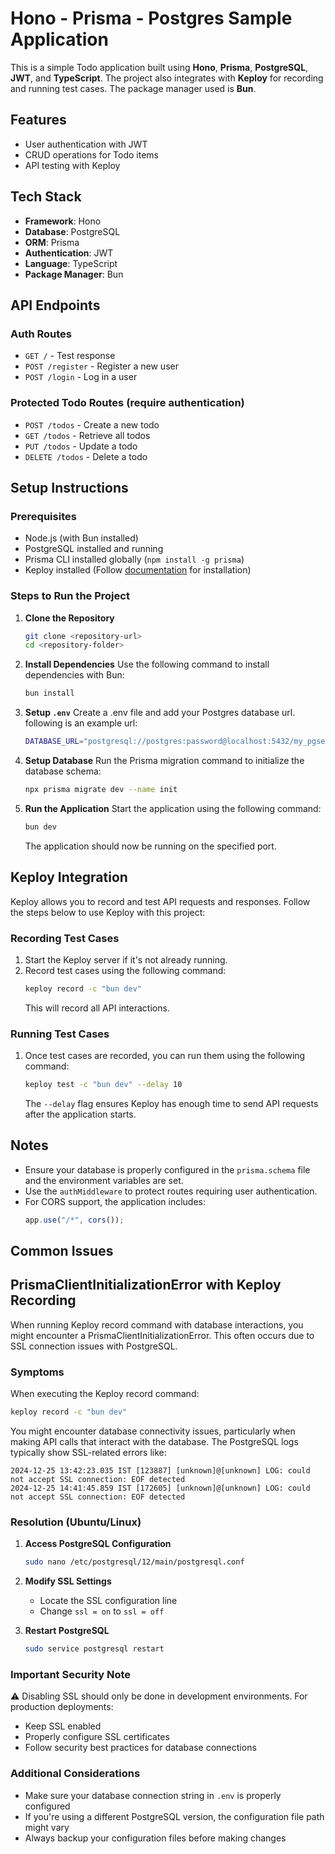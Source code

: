 # Hono - Prisma - Postgres Sample Application

This is a simple Todo application built using **Hono**, **Prisma**, **PostgreSQL**, **JWT**, and **TypeScript**. The project also integrates with **Keploy** for recording and running test cases. The package manager used is **Bun**.

## Features

- User authentication with JWT
- CRUD operations for Todo items
- API testing with Keploy

## Tech Stack

- **Framework**: Hono
- **Database**: PostgreSQL
- **ORM**: Prisma
- **Authentication**: JWT
- **Language**: TypeScript
- **Package Manager**: Bun

## API Endpoints

### Auth Routes

- `GET /` - Test response
- `POST /register` - Register a new user
- `POST /login` - Log in a user

### Protected Todo Routes (require authentication)

- `POST /todos` - Create a new todo
- `GET /todos` - Retrieve all todos
- `PUT /todos` - Update a todo
- `DELETE /todos` - Delete a todo

## Setup Instructions

### Prerequisites

- Node.js (with Bun installed)
- PostgreSQL installed and running
- Prisma CLI installed globally (`npm install -g prisma`)
- Keploy installed (Follow [documentation](https://keploy.io/docs/server/installation/) for installation)

### Steps to Run the Project

1. **Clone the Repository**

   ```bash
   git clone <repository-url>
   cd <repository-folder>
   ```

2. **Install Dependencies**
   Use the following command to install dependencies with Bun:
   ```bash
   bun install
   ```
3. **Setup `.env`**
   Create a .env file and add your Postgres database url. following is an example url:
   ```bash
   DATABASE_URL="postgresql://postgres:password@localhost:5432/my_pgserver?schema=public"
   ```
4. **Setup Database**
   Run the Prisma migration command to initialize the database schema:

   ```bash
   npx prisma migrate dev --name init
   ```

5. **Run the Application**
   Start the application using the following command:

   ```bash
   bun dev
   ```

   The application should now be running on the specified port.

## Keploy Integration

Keploy allows you to record and test API requests and responses. Follow the steps below to use Keploy with this project:

### Recording Test Cases

1. Start the Keploy server if it's not already running.
2. Record test cases using the following command:
   ```bash
   keploy record -c "bun dev"
   ```
   This will record all API interactions.

### Running Test Cases

1. Once test cases are recorded, you can run them using the following command:

   ```bash
   keploy test -c "bun dev" --delay 10
   ```

   The `--delay` flag ensures Keploy has enough time to send API requests after the application starts.

## Notes

- Ensure your database is properly configured in the `prisma.schema` file and the environment variables are set.
- Use the `authMiddleware` to protect routes requiring user authentication.
- For CORS support, the application includes:
  ```typescript
  app.use("/*", cors());
  ```

## Common Issues

## PrismaClientInitializationError with Keploy Recording

When running Keploy record command with database interactions, you might encounter a PrismaClientInitializationError. This often occurs due to SSL connection issues with PostgreSQL.

### Symptoms

When executing the Keploy record command:

```bash
keploy record -c "bun dev"
```

You might encounter database connectivity issues, particularly when making API calls that interact with the database. The PostgreSQL logs typically show SSL-related errors like:

```
2024-12-25 13:42:23.035 IST [123887] [unknown]@[unknown] LOG: could not accept SSL connection: EOF detected
2024-12-25 14:41:45.859 IST [172605] [unknown]@[unknown] LOG: could not accept SSL connection: EOF detected
```

### Resolution (Ubuntu/Linux)

1. **Access PostgreSQL Configuration**

   ```bash
   sudo nano /etc/postgresql/12/main/postgresql.conf
   ```

2. **Modify SSL Settings**

   - Locate the SSL configuration line
   - Change `ssl = on` to `ssl = off`

3. **Restart PostgreSQL**
   ```bash
   sudo service postgresql restart
   ```

### Important Security Note

⚠️ Disabling SSL should only be done in development environments. For production deployments:

- Keep SSL enabled
- Properly configure SSL certificates
- Follow security best practices for database connections

### Additional Considerations

- Make sure your database connection string in `.env` is properly configured
- If you're using a different PostgreSQL version, the configuration file path might vary
- Always backup your configuration files before making changes
